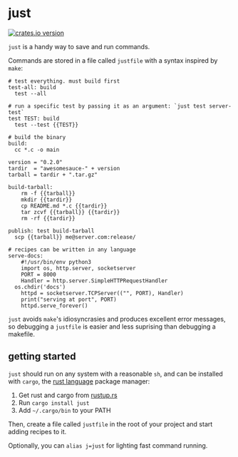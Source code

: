 just
====

[![crates.io version](https://img.shields.io/crates/v/just.svg)](https://crates.io/crates/just)

`just` is a handy way to save and run commands.

Commands are stored in a file called `justfile` with a syntax inspired by `make`:

```make
# test everything. must build first
test-all: build
  test --all

# run a specific test by passing it as an argument: `just test server-test`
test TEST: build
  test --test {{TEST}}

# build the binary
build:
  cc *.c -o main

version = "0.2.0"
tardir  = "awesomesauce-" + version
tarball = tardir + ".tar.gz"

build-tarball:
	rm -f {{tarball}}
	mkdir {{tardir}}
	cp README.md *.c {{tardir}}
	tar zcvf {{tarball}} {{tardir}}
	rm -rf {{tardir}}

publish: test build-tarball
  scp {{tarball}} me@server.com:release/

# recipes can be written in any language
serve-docs:
	#!/usr/bin/env python3
	import os, http.server, socketserver
	PORT = 8000
	Handler = http.server.SimpleHTTPRequestHandler
  os.chdir('docs')
	httpd = socketserver.TCPServer(("", PORT), Handler)
	print("serving at port", PORT)
	httpd.serve_forever()
```

`just` avoids `make`'s idiosyncrasies and produces excellent error messages, so debugging a `justfile` is easier and less suprising than debugging a makefile.

getting started
---------------

`just` should run on any system with a reasonable `sh`, and can be installed with `cargo`, the [rust language](https://www.rust-lang.org) package manager:

1. Get rust and cargo from [rustup.rs](https://www.rustup.rs)
2. Run `cargo install just`
3. Add `~/.cargo/bin` to your PATH

Then, create a file called `justfile` in the root of your project and start adding recipes to it.

Optionally, you can `alias j=just` for lighting fast command running.
